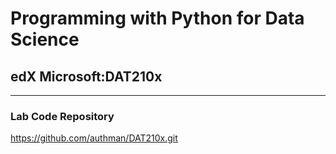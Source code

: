 # Programming with Python for Data Science 

## edX Microsoft:DAT210x
---  

### Lab Code Repository  
https://github.com/authman/DAT210x.git
